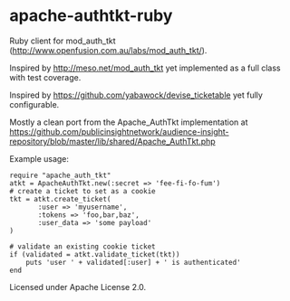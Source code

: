 apache-authtkt-ruby
===================

Ruby client for mod_auth_tkt (http://www.openfusion.com.au/labs/mod_auth_tkt/).

Inspired by http://meso.net/mod_auth_tkt yet implemented as a full class with
test coverage.

Inspired by https://github.com/yabawock/devise_ticketable yet fully configurable.

Mostly a clean port from the Apache_AuthTkt implementation at
https://github.com/publicinsightnetwork/audience-insight-repository/blob/master/lib/shared/Apache_AuthTkt.php

Example usage:

    require "apache_auth_tkt"
    atkt = ApacheAuthTkt.new(:secret => 'fee-fi-fo-fum')
    # create a ticket to set as a cookie
    tkt = atkt.create_ticket(
           :user => 'myusername',
           :tokens => 'foo,bar,baz',
           :user_data => 'some payload'
    )

    # validate an existing cookie ticket
    if (validated = atkt.validate_ticket(tkt))
        puts 'user ' + validated[:user] + ' is authenticated'
    end

Licensed under Apache License 2.0.

